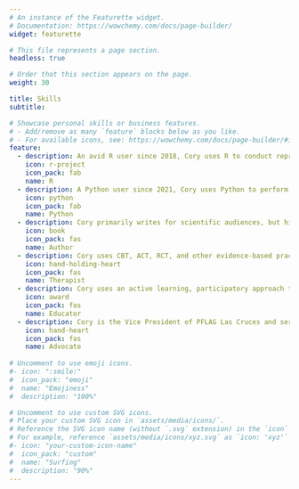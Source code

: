 ```yaml
---
# An instance of the Featurette widget.
# Documentation: https://wowchemy.com/docs/page-builder/
widget: featurette

# This file represents a page section.
headless: true

# Order that this section appears on the page.
weight: 30

title: Skills
subtitle:

# Showcase personal skills or business features.
# - Add/remove as many `feature` blocks below as you like.
# - For available icons, see: https://wowchemy.com/docs/page-builder/#icons
feature:
  - description: An avid R user since 2018, Cory uses R to conduct reproducible multilevel, latent variable, and machine learning analyses and visualizations.
    icon: r-project
    icon_pack: fab
    name: R
  - description: A Python user since 2021, Cory uses Python to perform machine learning, experiment with deep neural networks, execute natural language processing, scrape the web, and download big data.
    icon: python
    icon_pack: fab
    name: Python
  - description: Cory primarily writes for scientific audiences, but his research has been featured in popular outlets, such as [podcasts](https://podtail.com/podcast/meg-john-and-justin/cory-cascalheira-curative-kink/), [local](https://elpasoheraldpost.com/nmsu-doctoral-students-develop-guide-for-coping-with-self-isolation/) and [international](https://theconversation.com/how-lockdown-changed-our-sex-lives-new-research-156873) newspapers, and [other outlets](https://www.rawstory.com/sex/).
    icon: book
    icon_pack: fas
    name: Author
  - description: Cory uses CBT, ACT, RCT, and other evidence-based practices to prevent client problems, stop client suffering, and contribute to client development. He has neuropsychological and psychodiagnostic assessment experience.
    icon: hand-holding-heart
    icon_pack: fas
    name: Therapist
  - description: Cory uses an active learning, participatory approach to student education, and has developed GED classes for male inmates in the [Muscogee County Jail](https://www.columbusga.gov/sheriff/) and taught undergraduate classes in research and gender at [New Mexico State University](https://cep.nmsu.edu/).
    icon: award
    icon_pack: fas
    name: Educator
  - description: Cory is the Vice President of PFLAG Las Cruces and serves on national committees for [Division 44 of the American Psychological Association](https://www.apa.org/about/division/div44).
    icon: hand-heart
    icon_pack: fas
    name: Advocate
  
# Uncomment to use emoji icons.
#- icon: ":smile:"
#  icon_pack: "emoji"
#  name: "Emojiness"
#  description: "100%"

# Uncomment to use custom SVG icons.
# Place your custom SVG icon in `assets/media/icons/`.
# Reference the SVG icon name (without `.svg` extension) in the `icon` field.
# For example, reference `assets/media/icons/xyz.svg` as `icon: 'xyz'`
#- icon: "your-custom-icon-name"
#  icon_pack: "custom"
#  name: "Surfing"
#  description: "90%"
---
```


